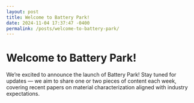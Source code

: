 ```yaml
---
layout: post
title: Welcome to Battery Park!
date: 2024-11-04 17:37:47 -0400
permalink: /posts/welcome-to-battery-park/
---
```



# Welcome to Battery Park!

We’re excited to announce the launch of Battery Park! Stay tuned for updates — we aim to share one or two pieces of content each week, covering recent papers on material characterization aligned with industry expectations.
